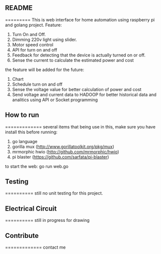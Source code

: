 ## README
=========
This is web interface for home automation using raspberry pi and golang project.
Feature:
1. Turn On and Off.
2. Dimming 220v light using slider.
3. Motor speed control
4. API for turn on and off
5. Feedback for detecting that the device is actually turned on or off.
6. Sense the current to calculate the estimated power and cost

the feature will be added for the future:
1. Chart
2. Schedule turn on and off
3. Sense the voltage value for better calculation of power and cost
4. Send voltage and current data to HADOOP for better historical data 
   and analitics using API or Socket programming

## How to run
=============
several items that being use in this, make sure you have install this before 
running:
1. go language
2. gorilla mux (http://www.gorillatoolkit.org/pkg/mux)
3. mrmorphic hwio (http://github.com/mrmorphic/hwio)
4. pi blaster (https://github.com/sarfata/pi-blaster)

to start the web:
	go run web.go

## Testing
==========
still no unit testing for this project.

## Electrical Circuit
==========
still in progress for drawing

## Contribute
=============
contact me
